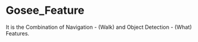 # Gosee_Feature
It is the Combination of Navigation - (Walk) and Object Detection - (What) Features.
